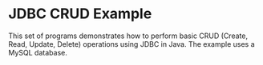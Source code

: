 # JDBC CRUD Example
This set of programs demonstrates how to perform basic CRUD (Create, Read, Update, Delete) operations using JDBC in Java. The example uses a MySQL database.
